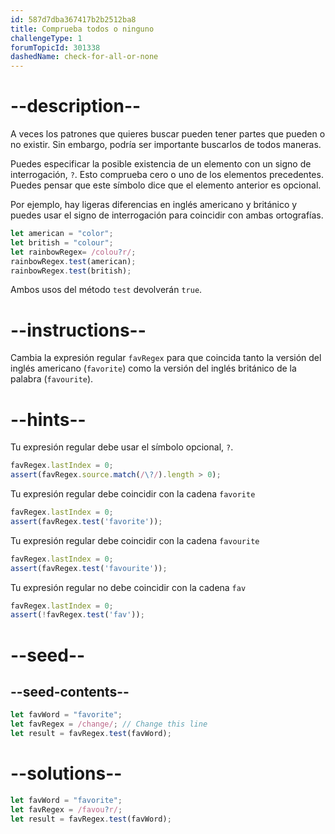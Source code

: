 ```yaml
---
id: 587d7dba367417b2b2512ba8
title: Comprueba todos o ninguno
challengeType: 1
forumTopicId: 301338
dashedName: check-for-all-or-none
---
```


# --description--

A veces los patrones que quieres buscar pueden tener partes que pueden o no existir. Sin embargo, podría ser importante buscarlos de todos maneras.

Puedes especificar la posible existencia de un elemento con un signo de interrogación, `?`. Esto comprueba cero o uno de los elementos precedentes. Puedes pensar que este símbolo dice que el elemento anterior es opcional.

Por ejemplo, hay ligeras diferencias en inglés americano y británico y puedes usar el signo de interrogación para coincidir con ambas ortografías.

```js
let american = "color";
let british = "colour";
let rainbowRegex= /colou?r/;
rainbowRegex.test(american);
rainbowRegex.test(british);
```

Ambos usos del método `test` devolverán `true`.

# --instructions--

Cambia la expresión regular `favRegex` para que coincida tanto la versión del inglés americano (`favorite`) como la versión del inglés británico de la palabra (`favourite`).

# --hints--

Tu expresión regular debe usar el símbolo opcional, `?`.

```js
favRegex.lastIndex = 0;
assert(favRegex.source.match(/\?/).length > 0);
```

Tu expresión regular debe coincidir con la cadena `favorite`

```js
favRegex.lastIndex = 0;
assert(favRegex.test('favorite'));
```

Tu expresión regular debe coincidir con la cadena `favourite`

```js
favRegex.lastIndex = 0;
assert(favRegex.test('favourite'));
```

Tu expresión regular no debe coincidir con la cadena `fav`

```js
favRegex.lastIndex = 0;
assert(!favRegex.test('fav'));
```

# --seed--

## --seed-contents--

```js
let favWord = "favorite";
let favRegex = /change/; // Change this line
let result = favRegex.test(favWord);
```

# --solutions--

```js
let favWord = "favorite";
let favRegex = /favou?r/;
let result = favRegex.test(favWord);
```
